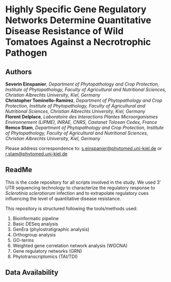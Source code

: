 # Highly Specific Gene Regulatory Networks Determine Quantitative Disease Resistance of Wild Tomatoes Against a Necrotrophic Pathogen

## Authors

**Severin Einspanier**, *Department of Phytopathology and Crop Protection, Institute of Phytopathology, Faculty of Agricultural and Nutritional Sciences, Christian Albrechts University, Kiel, Germany*  
**Christopher Tominello-Ramirez**, *Department of Phytopathology and Crop Protection, Institute of Phytopathology, Faculty of Agricultural and Nutritional Sciences, Christian Albrechts University, Kiel, Germany*  
**Florent Delplace**, *Laboratoire des Interactions Plantes Microorganismes Environnement (LIPME), INRAE, CNRS, Castanet Tolosan Cedex, France*  
**Remco Stam**, *Department of Phytopathology and Crop Protection, Institute of Phytopathology, Faculty of Agricultural and Nutritional Sciences, Christian Albrechts University, Kiel, Germany*

Please address correspondence to: s.einspanier@phytomed.uni-kiel.de or r.stam@phytomed.uni-kiel.de

## ReadMe 

This is the code repository for all scripts involved in the study. We used 3' UTR sequencing technology to characterize the regulatory response to *Sclerotinia sclerotiorum* infection and to extrapolate regulatory cues influencing the level of quantitative disease resistance. 

This repository is structured following the tools/methods used:
1. Bioinformatic pipeline
2. Basic DESeq analysis
3. GenEra (phylostratigraphic analysis)
4. Orthogroup analysis
5. GO-terms
6. Weighted gene correlation network analysis (WGCNA)
7. Gene regulatory networks (GRN)
8. Phylotranscriptomics (TAI/TDI)

## Data Availability 

